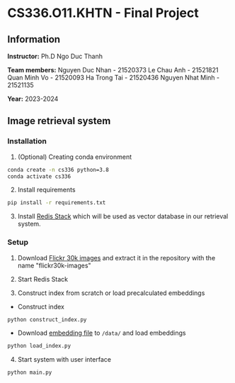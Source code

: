 # CS336.O11.KHTN - Final Project
## Information
**Instructor:** Ph.D Ngo Duc Thanh

**Team members:**
	Nguyen Duc Nhan - 21520373
	Le Chau Anh - 21521821
	Quan Minh Vo - 21520093
	Ha Trong Tai - 21520436
	Nguyen Nhat Minh - 21521135

**Year:** 2023-2024
## Image retrieval system
### Installation
1. (Optional) Creating conda environment
```bash
conda create -n cs336 python=3.8
conda activate cs336
```
2. Install requirements
```bash
pip install -r requirements.txt
```
3. Install [Redis Stack](https://redis.io/docs/install/install-stack/) which will be used as vector database in our retrieval system.
### Setup
1. Download [Flickr 30k images](https://shannon.cs.illinois.edu/DenotationGraph/) and extract it in the repository with the name "flickr30k-images"

2. Start Redis Stack

3. Construct index from scratch or load precalculated embeddings
- Construct index
```bash
python construct_index.py
```
- Download [embedding file](https://www.kaggle.com/datasets/iambestfeeder/annotations-flickr30k?select=image_features_blip_feature_extractor_base.json) to `/data/` and load embeddings
```bash
python load_index.py
```
4. Start system with user interface
```bash
python main.py
```

